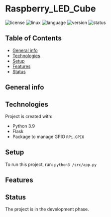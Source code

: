 # Raspberry_LED_Cube

![license](https://img.shields.io/badge/license-MIT-blue)
![linux](https://img.shields.io/badge/os-Linux-green)
![language](https://img.shields.io/badge/language-Python3.9-blue)
![version](https://img.shields.io/badge/version-1.0.0-success)
![status](https://img.shields.io/badge/status-develop-yellow)


## Table of Contents
* [General info](#general-info)
* [Technologies](#technologies)
* [Setup](#setup)
* [Features](#features)
* [Status](#status)

## General info


## Technologies
Project is created with:

* Python 3.9
* Flask
* Package to manage GPIO `RPi.GPIO`

## Setup
To run this project, run:
```python3 /src/app.py```

## Features


## Status
The project is in the development phase.

